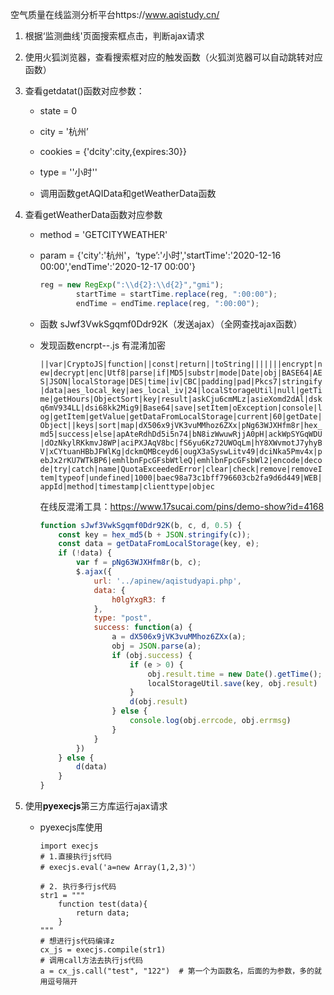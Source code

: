 空气质量在线监测分析平台https://www.aqistudy.cn/

1. 根据‘监测曲线'页面搜索框点击，判断ajax请求

2. 使用火狐浏览器，查看搜索框对应的触发函数（火狐浏览器可以自动跳转对应函数）

3. 查看getdatat()函数对应参数：

   - state = 0

   - city = '杭州’

   - cookies = {'dcity':city,{expires:30}}

   - type = ''小时''

   - 调用函数getAQIData和getWeatherData函数

     

4. 查看getWeatherData函数对应参数

   - method = 'GETCITYWEATHER'

   - param = {'city':'杭州'，‘type’:'小时','startTime':'2020-12-16 00:00','endTime':'2020-12-17 00:00'}

     ```javascript
     reg = new RegExp(":\\d{2}:\\d{2}","gmi");
     	     startTime = startTime.replace(reg, ":00:00");
     	     endTime = endTime.replace(reg, ":00:00");
     ```

     

   - 函数 sJwf3VwkSgqmf0Ddr92K（发送ajax）（全网查找ajax函数）

   - 发现函数encrpt--.js 有混淆加密

     ```||var|CryptoJS|function||const|return||toString|||||||encrypt|new|decrypt|enc|Utf8|parse|if|MD5|substr|mode|Date|obj|BASE64|AES|JSON|localStorage|DES|time|iv|CBC|padding|pad|Pkcs7|stringify|data|aes_local_key|aes_local_iv|24|localStorageUtil|null|getTime|getHours|ObjectSort|key|result|askCju6cmMLz|asieXomd2dAl|dskq6mV934LL|dsi68kk2Mig9|Base64|save|setItem|oException|console|log|getItem|getValue|getDataFromLocalStorage|current|60|getDate|Object||keys|sort|map|dX506x9jVK3vuMMhoz6ZXx|pNg63WJXHfm8r|hex_md5|success|else|apAteRdhDd5i5n74|bN8izWwuwRjjA0pH|ackWpSYGqWDU|dOzNkylRKkmvJ8WP|aciPXJAqV8bc|fS6yu6Kz72UWOqLm|hY8XWvmotJ7yhyBV|xCYtuanHBbJFWlKg|dckmQMBceyd6|ougX3aSyswLitv49|dciNka5Pmv4x|pebJx2rKU7WTkBP6|emhlbnFpcGFsbWtleQ|emhlbnFpcGFsbWl2|encode|decode|try|catch|name|QuotaExceededError|clear|check|remove|removeItem|typeof|undefined|1000|baec98a73c1bff796603cb2fa9d6d449|WEB|appId|method|timestamp|clienttype|objec```

     在线反混淆工具：https://www.17sucai.com/pins/demo-show?id=4168

     ```javascript
     function sJwf3VwkSgqmf0Ddr92K(b, c, d, 0.5) {
         const key = hex_md5(b + JSON.stringify(c));
         const data = getDataFromLocalStorage(key, e);
         if (!data) {
             var f = pNg63WJXHfm8r(b, c);
             $.ajax({
                 url: '../apinew/aqistudyapi.php',
                 data: {
                     h0lgYxgR3: f
                 },
                 type: "post",
                 success: function(a) {
                     a = dX506x9jVK3vuMMhoz6ZXx(a);
                     obj = JSON.parse(a);
                     if (obj.success) {
                         if (e > 0) {
                             obj.result.time = new Date().getTime();
                             localStorageUtil.save(key, obj.result)
                         }
                         d(obj.result)
                     } else {
                         console.log(obj.errcode, obj.errmsg)
                     }
                 }
             })
         } else {
             d(data)
         }
     }
     ```

5. 使用**pyexecjs**第三方库运行ajax请求

   - pyexecjs库使用

     ```
     import execjs
     # 1.直接执行js代码
     # execjs.eval('a=new Array(1,2,3)'）
     
     # 2. 执行多行js代码
     str1 = """
         function test(data){
             return data;
         }
     """
     # 想进行js代码编译z
     cx_js = execjs.compile(str1)
     # 调用call方法去执行js代码
     a = cx_js.call("test", "122")  # 第一个为函数名，后面的为参数，多的就用逗号隔开
     ```

     

